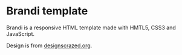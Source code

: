 Brandi template
=============
Brandi is a responsive HTML template made with HMTL5, CSS3 and JavaScript.

Design is from [designscrazed.org](http://designscrazed.org/free-photoshop-psd-website-templates/).